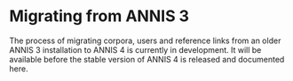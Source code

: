 # Migrating from ANNIS 3

The process of migrating corpora, users and reference links from an older ANNIS 3 installation to ANNIS 4 is currently in development.
It will be available before the stable version of ANNIS 4 is released and documented here.